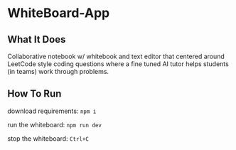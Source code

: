 # WhiteBoard-App

## What It Does

Collaborative notebook w/ whitebook and text editor that centered around LeetCode style coding questions where a fine tuned AI tutor helps students (in teams) work through problems.

## How To Run

download requirements: `npm i`

run the whiteboard: `npm run dev`

stop the whiteboard: `Ctrl+C`